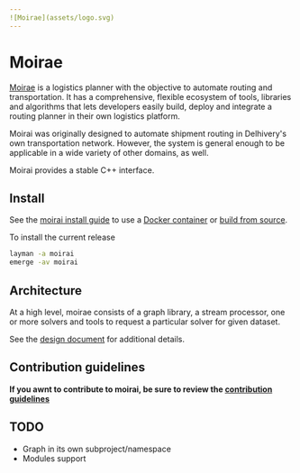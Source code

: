 ```yaml
---
![Moirae](assets/logo.svg)
---
```


# Moirae

[Moirae](https://github.com/delhivery/moirai) is a logistics planner with the
objective to automate routing and transportation. It has a comprehensive,
flexible ecosystem of tools, libraries and algorithms that lets developers easily
build, deploy and integrate a routing planner in their own logistics platform.

Moirai was originally designed to automate shipment routing in Delhivery's own
transportation network. However, the system is general enough to be applicable in
a wide variety of other domains, as well.

Moirai provides a stable C++ interface.

## Install

See the [moirai install guide](Install.md) to use a [Docker container](Docker.md)
or [build from source](Build.md).

To install the current release

```bash
layman -a moirai
emerge -av moirai
```

## Architecture

At a high level, moirae consists of a graph library, a stream processor, one or
more solvers and tools to request a particular solver for given dataset.

See the [design document](Architecture.md) for additional details.

## Contribution guidelines

**If you awnt to contribute to moirai, be sure to review the
[contribution guidelines](Contributing.md)**

## TODO

- Graph in its own subproject/namespace
- Modules support
